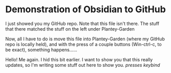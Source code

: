 # Demonstration of Obsidian to GitHub

I just showed you my GitHub repo. Note that this file isn't there. The stuff that there matched the stuff on the left under Plantey-Garden


Now, all I have to do is move this file into Plantey-Garden (where my GitHub repo is locally held), and with the press of a couple buttons (Win-ctrl-c, to be exact), something happens......

























Hello! Me again. I hid this bit earlier. I want to show you that this really updates, so I'm writing some stuff out here to show you. *presses keybind*

